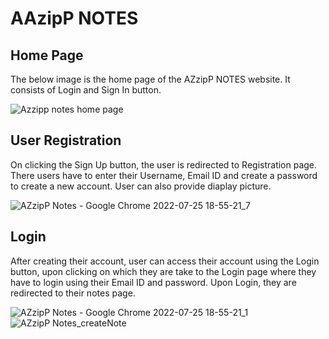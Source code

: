 # AAzipP NOTES

## Home Page
The below image is the home page of the AZzipP NOTES website. It consists of Login and Sign In button.

![Azzipp notes home page](https://user-images.githubusercontent.com/75994974/180800331-1114dc62-adb1-4055-a999-5ecee763a472.JPG)

## User Registration
On clicking the Sign Up button, the user is redirected to Registration page. There users have to enter their Username, Email ID and create a password to create a new account. User can also provide diaplay picture.

![AZzipP Notes - Google Chrome 2022-07-25 18-55-21_7](https://user-images.githubusercontent.com/91874598/180798944-34792d65-2b12-45a2-a665-1b3ff3908b95.gif)

## Login
After creating their account, user can access their account using the Login button, upon clicking on which they are take to the Login page where they have to login using their Email ID and password. Upon Login, they are redirected to their notes page.

![AZzipP Notes - Google Chrome 2022-07-25 18-55-21_1](https://user-images.githubusercontent.com/91874598/180801665-c0151b7e-0bf9-4f32-bb15-cc9d9ac9d711.gif)
![AZzipP Notes_createNote](https://user-images.githubusercontent.com/91874598/180804841-7d83fb79-2a38-425d-a0c5-ec219f94f711.gif)
